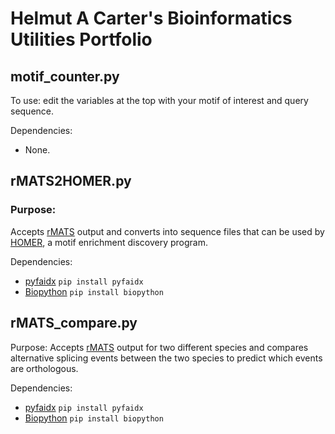 # Helmut A Carter's Bioinformatics Utilities Portfolio

## motif_counter.py
To use: edit the variables at the top with your motif of interest and query sequence.

Dependencies:
- None.

## rMATS2HOMER.py
### Purpose:
Accepts [rMATS](https://github.com/Xinglab/rmats-turbo) output and converts into sequence files that can be used by [HOMER](http://homer.ucsd.edu/homer/motif/), a motif enrichment discovery program.

Dependencies:
- [pyfaidx](https://pypi.org/project/pyfaidx/) `pip install pyfaidx`
- [Biopython](https://biopython.org/) `pip install biopython`

## rMATS_compare.py
Purpose: Accepts [rMATS](https://github.com/Xinglab/rmats-turbo) output for two different species and compares alternative splicing events between the two species to predict which events are orthologous.

Dependencies:
- [pyfaidx](https://pypi.org/project/pyfaidx/) `pip install pyfaidx`
- [Biopython](https://biopython.org/) `pip install biopython`
